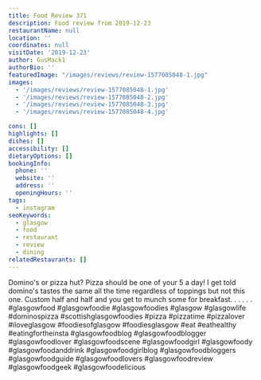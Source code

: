 ```yaml
---
title: Food Review 371
description: Food review from 2019-12-23
restaurantName: null
location: ''
coordinates: null
visitDate: '2019-12-23'
author: GusMack1
authorBio: ''
featuredImage: "/images/reviews/review-1577085048-1.jpg"
images:
  - '/images/reviews/review-1577085048-1.jpg'
  - '/images/reviews/review-1577085048-2.jpg'
  - '/images/reviews/review-1577085048-3.jpg'
  - '/images/reviews/review-1577085048-4.jpg'

cons: []
highlights: []
dishes: []
accessibility: []
dietaryOptions: []
bookingInfo:
  phone: ''
  website: ''
  address: ''
  openingHours: ''
tags:
  - instagram
seoKeywords:
  - glasgow
  - food
  - restaurant
  - review
  - dining
relatedRestaurants: []
---
```

Domino's or pizza hut? Pizza should be one of your 5 a day! I get told domino's tastes the same all the time regardless of toppings but not this one. Custom half and half and you get to munch some for breakfast. .
.
.
.
.
#glasgowfood #glasgowfoodie #glasgowfoodies #glasgow #glasgowlife #dominospizza #scottishglasgowfoodies #pizza #pizzatime #pizzalover #iloveglasgow #foodiesofglasgow #foodiesglasgow #eat #eathealthy #eatingfortheinsta #glasgowfoodblog #glasgowfoodblogger #glasgowfoodlover #glasgowfoodscene #glasgowfoodgirl #glasgowfoody #glasgowfoodanddrink #glasgowfoodgirlblog #glasgowfoodbloggers #glasgowfoodguide #glasgowfoodlovers #glasgowfoodreview #glasgowfoodgeek #glasgowfoodelicious

